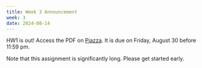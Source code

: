 ```yaml
---
title: Week 3 Announcement
week: 3
date: 2024-08-14
---
```


HW1 is out! Access the PDF on [Piazza](https://piazza.com/class_profile/get_resource/lywkpnfteok1oi/lztjkwyomj25z). It is due on Friday, August 30 before 11:59 pm.

Note that this assignment is significantly long. Please get started early.
